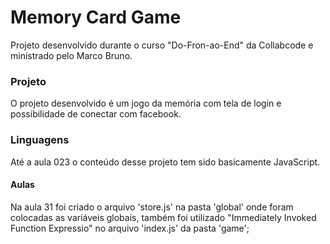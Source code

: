 # Memory Card Game

Projeto desenvolvido durante o curso "Do-Fron-ao-End" da Collabcode e ministrado pelo Marco Bruno.

### Projeto

O projeto desenvolvido é um jogo da memória com tela de login e possibilidade de conectar com facebook.

### Linguagens

Até a aula 023 o conteúdo desse projeto tem sido basicamente JavaScript.

#### Aulas

Na aula 31 foi criado o arquivo 'store.js' na pasta 'global' onde foram colocadas as variáveis globais, também foi utilizado "Immediately Invoked Function Expressio" no arquivo 'index.js' da pasta 'game';
